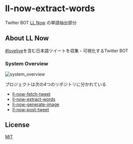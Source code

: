 # ll-now-extract-words

Twitter BOT [LL Now](https://twitter.com/LLNow_jp) の単語抽出部分

## About LL Now

[comment]: <> (<blockquote class="twitter-tweet"><a href="https://twitter.com/llnow_jp/status/1413806607419416577"></a></blockquote>)

[comment]: <> (https://twitter.com/llnow_jp/status/1413806607419416577)

[#lovelive](https://twitter.com/hashtag/lovelive)を含む日本語ツイートを収集・可視化するTwitter BOT

### System Overview

![system_overview](https://github.com/yasurona/ll-now-fetch-tweet/blob/master/docs/img/system_overview.png "System overview of LL Now")

プロジェクトは次の4つのリポジトリに分かれている
- [ll-now-fetch-tweet](https://github.com/yasurona/ll-now-fetch-tweet)
- [ll-now-extract-words](https://github.com/yasurona/ll-now-extract-words)
- [ll-now-generate-image](https://github.com/yasurona/ll-now-generate-image)
- [ll-now-post-tweet](https://github.com/yasurona/ll-now-post-tweet)

## License

[MIT](https://github.com/sy-app/ll-now-extract-words/blob/master/LICENSE)

